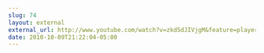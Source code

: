 ```yaml
---
slug: 74
layout: external
external_url: http://www.youtube.com/watch?v=zkd5dJIVjgM&feature=player_embedded
date: 2010-10-09T21:22:04-05:00
---
```

